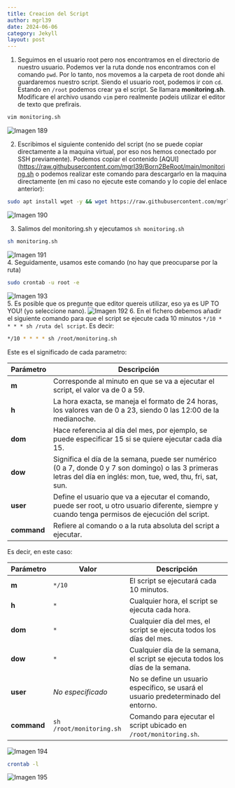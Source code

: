 ```yaml
---
title: Creacion del Script
author: mgrl39
date: 2024-06-06
category: Jekyll
layout: post
---
```

1. Seguimos en el usuario root pero nos encontramos en el directorio de nuestro usuario. Podemos ver la ruta donde nos encontramos con el comando `pwd`. Por lo tanto, nos movemos a la carpeta de root donde ahi guardaremos nuestro script. Siendo el usuario root, podemos ir con `cd`. Estando en `/root` podemos crear ya el script. Se llamara **monitoring.sh**. Modificare el archivo usando `vim` pero realmente podeis utilizar el editor de texto que prefirais.

```bash
vim monitoring.sh
```

![Imagen 189](https://raw.githubusercontent.com/mgrl39/Born2BeRoot/main/steps/b2br_img_189.png)  


2. Escribimos el siguiente contenido del script (no se puede copiar directamente a la maquina virtual, por eso nos hemos conectado por SSH previamente).
Podemos copiar el contenido [AQUI](https://raw.githubusercontent.com/mgrl39/Born2BeRoot/main/monitoring.sh
o podemos realizar este comando para descargarlo en la maquina directamente (en mi caso no ejecute este comando y lo copie del enlace anterior):
```bash
sudo apt install wget -y && wget https://raw.githubusercontent.com/mgrl39/Born2BeRoot/main/monitoring.sh 
```

![Imagen 190](https://raw.githubusercontent.com/mgrl39/Born2BeRoot/main/steps/b2br_img_190.png)  

3. Salimos del monitoring.sh y ejecutamos `sh monitoring.sh`
```bash
sh monitoring.sh
```
![Imagen 191](https://raw.githubusercontent.com/mgrl39/Born2BeRoot/main/steps/b2br_img_191.png)  
4. Seguidamente, usamos este comando (no hay que preocuparse por la ruta)
```bash
sudo crontab -u root -e
```
![Imagen 193](https://raw.githubusercontent.com/mgrl39/Born2BeRoot/main/steps/b2br_img_193.png)  
5. Es posible que os pregunte que editor quereis utilizar, eso ya es UP TO YOU! (yo seleccione nano).
![Imagen 192](https://raw.githubusercontent.com/mgrl39/Born2BeRoot/main/steps/b2br_img_192.png) 
6. En el fichero debemos añadir el siguiente comando para que el script se ejecute cada 10 minutos `*/10 * * * * sh /ruta del script`.
Es decir:
```bash
*/10 * * * * sh /root/monitoring.sh
```

Este es el significado de cada parametro:

| Parámetro | Descripción        |
|-----------|------------------------------------------------------------------------------------------------------------------------------------------------------------------------------|
| **m**     | Corresponde al minuto en que se va a ejecutar el script, el valor va de 0 a 59.                                                                                               |
| **h**     | La hora exacta, se maneja el formato de 24 horas, los valores van de 0 a 23, siendo 0 las 12:00 de la medianoche.                                                             |
| **dom**   | Hace referencia al día del mes, por ejemplo, se puede especificar 15 si se quiere ejecutar cada día 15.                                                                       |
| **dow**   | Significa el día de la semana, puede ser numérico (0 a 7, donde 0 y 7 son domingo) o las 3 primeras letras del día en inglés: mon, tue, wed, thu, fri, sat, sun.               |
| **user**  | Define el usuario que va a ejecutar el comando, puede ser root, u otro usuario diferente, siempre y cuando tenga permisos de ejecución del script.                            |
| **command** | Refiere al comando o a la ruta absoluta del script a ejecutar.                                                                                                              |

Es decir, en este caso:

| Parámetro  | Valor                | Descripción                                                                |
|------------|----------------------|----------------------------------------------------------------------------|
| **m**      | `*/10`               | El script se ejecutará cada 10 minutos.                                    |
| **h**      | `*`                  | Cualquier hora, el script se ejecuta cada hora.                            |
| **dom**    | `*`                  | Cualquier día del mes, el script se ejecuta todos los días del mes.        |
| **dow**    | `*`                  | Cualquier día de la semana, el script se ejecuta todos los días de la semana.|
| **user**   | *No especificado*    | No se define un usuario específico, se usará el usuario predeterminado del entorno. |
| **command**| `sh /root/monitoring.sh` | Comando para ejecutar el script ubicado en `/root/monitoring.sh`.         |


![Imagen 194](https://raw.githubusercontent.com/mgrl39/Born2BeRoot/main/steps/b2br_img_194.png)  

```bash
crontab -l
```

![Imagen 195](https://raw.githubusercontent.com/mgrl39/Born2BeRoot/main/steps/b2br_img_195.png)  
